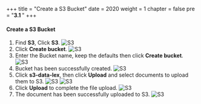 +++
title = "Create a S3 Bucket"
date = 2020
weight = 1
chapter = false
pre = "<b>3.1 </b>"
+++

#### Create a S3 Bucket
1. Find **S3**, Click **S3**.
![S3](https://t-huy.github.io/AWS_Workshop_Chatbot/images/S3/1-s3.png?width=90pc)
2. Click **Create bucket**.
![S3](https://t-huy.github.io/AWS_Workshop_Chatbot/images/S3/2-create-a-bucket.png?width=90pc)
3. Enter the Bucket name, keep the defaults then click **Create bucket**.
![S3](https://t-huy.github.io/AWS_Workshop_Chatbot/images/S3/3-create-bucket.png?width=90pc)
4. Bucket has been successfully created.
![S3](https://t-huy.github.io/AWS_Workshop_Chatbot/images/S3/4-general-purpose-buckets.png?width=90pc)
5. Click **s3-data-lex**, then click **Upload** and select documents to upload them to S3.
![S3](https://t-huy.github.io/AWS_Workshop_Chatbot/images/S3/5-s3-data-lex.png?width=90pc)
![S3](https://t-huy.github.io/AWS_Workshop_Chatbot/images/S3/6-upload-file.png?width=90pc)
6. Click **Upload** to complete the file upload.
![S3](https://t-huy.github.io/AWS_Workshop_Chatbot/images/S3/7-done-upload.png?width=90pc)
7. The document has been successfully uploaded to S3.
![S3](https://t-huy.github.io/AWS_Workshop_Chatbot/images/S3/8-success.png?width=90pc)

